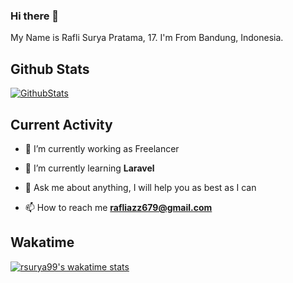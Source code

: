 ### Hi there 👋

My Name is Rafli Surya Pratama, 17. I'm From Bandung, Indonesia.

## Github Stats

[![GithubStats](https://github-readme-stats.vercel.app/api?username=rsurya99&show_icons=true&theme=tokyonight)](https://github.com/rsurya99)

## Current Activity

- 🔭 I’m currently working as Freelancer

- 🌱 I’m currently learning **Laravel**

- 💬 Ask me about anything, I will help you as best as I can

- 📫 How to reach me **rafliazz679@gmail.com**

## Wakatime

[![rsurya99's wakatime stats](https://github-readme-stats.vercel.app/api/wakatime?username=rsurya99&theme=tokyonight&layout=compact)](https://wakatime.com/@rsurya99)
